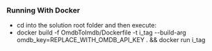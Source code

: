 ### Running With Docker
* cd into the solution root folder and then execute:
* docker build -f OmdbToImdb/Dockerfile -t i_tag --build-arg omdb_key=REPLACE_WITH_OMDB_API_KEY . && docker run i_tag